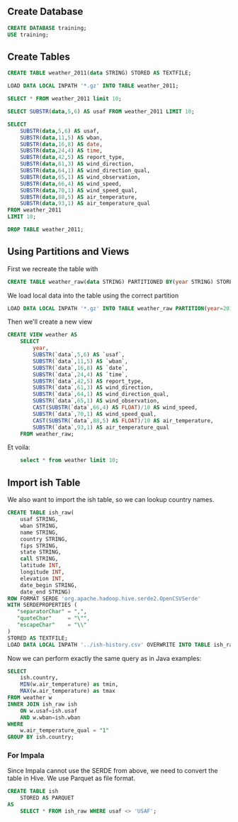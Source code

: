 ## Create Database

```sql
CREATE DATABASE training;
USE training;
```

## Create Tables
```sql
CREATE TABLE weather_2011(data STRING) STORED AS TEXTFILE;
```

```sql
LOAD DATA LOCAL INPATH '*.gz' INTO TABLE weather_2011;
```

```sql
SELECT * FROM weather_2011 limit 10;
```

```sql
SELECT SUBSTR(data,5,6) AS usaf FROM weather_2011 LIMIT 10;
```

```sql
SELECT 
    SUBSTR(data,5,6) AS usaf,
    SUBSTR(data,11,5) AS wban, 
    SUBSTR(data,16,8) AS date, 
    SUBSTR(data,24,4) AS time,
    SUBSTR(data,42,5) AS report_type,
    SUBSTR(data,61,3) AS wind_direction, 
    SUBSTR(data,64,1) AS wind_direction_qual, 
    SUBSTR(data,65,1) AS wind_observation, 
    SUBSTR(data,66,4) AS wind_speed,
    SUBSTR(data,70,1) AS wind_speed_qual,
    SUBSTR(data,88,5) AS air_temperature, 
    SUBSTR(data,93,1) AS air_temperature_qual 
FROM weather_2011 
LIMIT 10;
```

```sql
DROP TABLE weather_2011;
```


## Using Partitions and Views

First we recreate the table with

```sql
CREATE TABLE weather_raw(data STRING) PARTITIONED BY(year STRING) STORED AS TEXTFILE;
```

We load local data into the table using the correct partition

```sql
LOAD DATA LOCAL INPATH '*.gz' INTO TABLE weather_raw PARTITION(year=2011);
```

Then we'll create a new view

```sql
CREATE VIEW weather AS
    SELECT 
        year,
        SUBSTR(`data`,5,6) AS `usaf`,
        SUBSTR(`data`,11,5) AS `wban`, 
        SUBSTR(`data`,16,8) AS `date`, 
        SUBSTR(`data`,24,4) AS `time`,
        SUBSTR(`data`,42,5) AS report_type,
        SUBSTR(`data`,61,3) AS wind_direction, 
        SUBSTR(`data`,64,1) AS wind_direction_qual, 
        SUBSTR(`data`,65,1) AS wind_observation, 
        CAST(SUBSTR(`data`,66,4) AS FLOAT)/10 AS wind_speed,
        SUBSTR(`data`,70,1) AS wind_speed_qual,
        CAST(SUBSTR(`data`,88,5) AS FLOAT)/10 AS air_temperature, 
        SUBSTR(`data`,93,1) AS air_temperature_qual 
    FROM weather_raw; 
```

Et voila:
```sql
    select * from weather limit 10;
```

## Import ish Table

We also want to import the ish table, so we can lookup country names.

```sql
CREATE TABLE ish_raw(
    usaf STRING,
    wban STRING,
    name STRING,
    country STRING,
    fips STRING,
    state STRING,
    call STRING,
    latitude INT,
    longitude INT,
    elevation INT,
    date_begin STRING,
    date_end STRING) 
ROW FORMAT SERDE 'org.apache.hadoop.hive.serde2.OpenCSVSerde'
WITH SERDEPROPERTIES (
   "separatorChar" = ",",
   "quoteChar"     = "\"",
   "escapeChar"    = "\\"
)
STORED AS TEXTFILE;
LOAD DATA LOCAL INPATH '../ish-history.csv' OVERWRITE INTO TABLE ish_raw;
```

Now we can perform exactly the same query as in Java examples:
```sql
SELECT 
    ish.country,
    MIN(w.air_temperature) as tmin,
    MAX(w.air_temperature) as tmax 
FROM weather w
INNER JOIN ish_raw ish 
    ON w.usaf=ish.usaf 
    AND w.wban=ish.wban
WHERE
    w.air_temperature_qual = "1"
GROUP BY ish.country;
```

### For Impala

Since Impala cannot use the SERDE from above, we need to convert the table
in Hive. We use Parquet as file format.

```sql
CREATE TABLE ish 
    STORED AS PARQUET 
AS 
    SELECT * FROM ish_raw WHERE usaf <> 'USAF';
```

